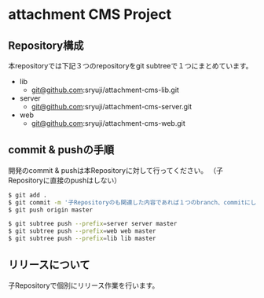 # attachment CMS Project

## Repository構成

本repositoryでは下記３つのrepositoryをgit subtreeで１つにまとめています。

- lib
  - git@github.com:sryuji/attachment-cms-lib.git
- server
  - git@github.com:sryuji/attachment-cms-server.git
- web
  - git@github.com:sryuji/attachment-cms-web.git

## commit & pushの手順

開発のcommit & pushは本Repositoryに対して行ってください。
（子Repositoryに直接のpushはしない）

```bash
$ git add .
$ git commit -m '子Repositoryのも関連した内容であれば１つのbranch、commitにして良い'
$ git push origin master
```


```bash
$ git subtree push --prefix=server server master
$ git subtree push --prefix=web web master
$ git subtree push --prefix=lib lib master
```

## リリースについて

子Repositoryで個別にリリース作業を行います。


